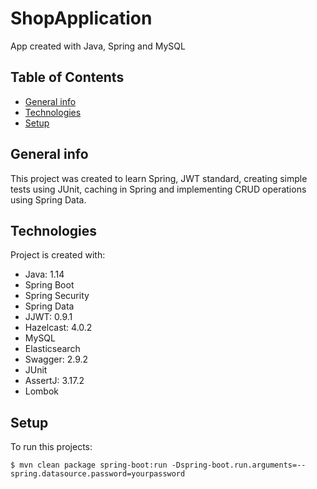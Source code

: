 # ShopApplication

App created with Java, Spring and MySQL

## Table of Contents

* [General info](#general-info)
* [Technologies](#technologies)
* [Setup](#setup)

## General info
This project was created to learn Spring, JWT standard, creating simple tests using JUnit, caching in Spring and implementing CRUD operations using Spring Data. 

## Technologies
Project is created with:
 * Java: 1.14
 * Spring Boot
 * Spring Security
 * Spring Data
 * JJWT: 0.9.1
 * Hazelcast: 4.0.2
 * MySQL
 * Elasticsearch
 * Swagger: 2.9.2
 * JUnit
 * AssertJ: 3.17.2 
 * Lombok
 

## Setup
To run this projects:

```
$ mvn clean package spring-boot:run -Dspring-boot.run.arguments=--spring.datasource.password=yourpassword
```

